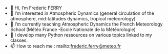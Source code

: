 - 👋 Hi, I’m Frederic FERRY
- 👀 I’m interested in Atmospheric Dynamics (general circulation of the atmosphere, mid-latitudes dynamics, tropical meteorology)
- 🌱 I’m currently teaching Atmospheric Dynamics the French Meteorology School (Météo France -Ecole Nationale de la Météorologie)
- 💞️ I develop many Python ressources on various topics linked to my classes.
- 📫 How to reach me : mailto:frederic.ferry@meteo.fr

<!---
fredericferry/fredericferry is a ✨ special ✨ repository because its `README.md` (this file) appears on your GitHub profile.
You can click the Preview link to take a look at your changes.
--->
